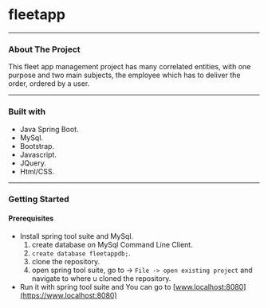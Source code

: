 # fleetapp
---
### About The Project

This fleet app management project has many correlated entities, with one purpose and two main subjects, the employee which has to deliver the order, ordered by a user.

___

### Built with

* Java Spring Boot.
* MySql.
* Bootstrap.
* Javascript.
* JQuery.
* Html/CSS.

---

### Getting Started

#### Prerequisites
* Install spring tool suite and MySql.
  1. create database on MySql Command Line Client.
  1. ` create database fleetappdb; `.
  1. clone the repository.
  1. open spring tool suite, go to -> `File -> open existing project` and navigate to where u cloned the repository.
* Run it with spring tool suite and You can go to [www.localhost:8080](https://www.localhost:8080)
